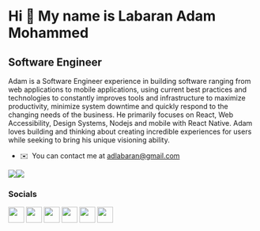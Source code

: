 Hi 👋 My name is Labaran Adam Mohammed
======================================

Software Engineer
-----------------

Adam is a Software Engineer  experience in building software ranging from web applications to mobile applications, using current best practices and technologies to constantly improves tools and infrastructure to maximize productivity, minimize system downtime and quickly respond to the changing needs of the business. He primarily focuses on React, Web Accessibility, Design Systems, Nodejs and mobile with React Native. Adam loves building and thinking about creating incredible experiences for users while seeking to bring his unique visioning ability.



* ✉️  You can contact me at [adlabaran@gmail.com](mailto:adlabaran@gmail.com)

<a href="https://www.twitter.com/labaranlabs" target="_blank" rel="noreferrer"><img
src="https://img.shields.io/twitter/follow/labaranlabs?logo=twitter&style=for-the-badge&color=84cc16&labelColor=000000"
/></a><a href="https://www.github.com/labaran1" target="_blank" rel="noreferrer"><img
src="https://img.shields.io/github/followers/labaran1?logo=github&style=for-the-badge&color=84cc16&labelColor=000000" /></a>


### Socials

<p align="left"> <a href="https://www.github.com/labaran1" target="_blank" rel="noreferrer"><img src="https://raw.githubusercontent.com/danielcranney/readme-generator/main/public/icons/socials/github.svg" width="32" height="32" /></a> <a href="https://www.linkedin.com/in/labaran-adam/" target="_blank" rel="noreferrer"><img src="https://raw.githubusercontent.com/danielcranney/readme-generator/main/public/icons/socials/linkedin.svg" width="32" height="32" /></a> <a href="http://www.medium.com/@labaranlabs" target="_blank" rel="noreferrer"><img src="https://raw.githubusercontent.com/danielcranney/readme-generator/main/public/icons/socials/medium.svg" width="32" height="32" /></a> <a href="https://www.stackoverflow.com/users/10446480/labs" target="_blank" rel="noreferrer"><img src="https://raw.githubusercontent.com/danielcranney/readme-generator/main/public/icons/socials/stackoverflow.svg" width="32" height="32" /></a> <a href="https://www.twitter.com/labaranlabs" target="_blank" rel="noreferrer"><img src="https://raw.githubusercontent.com/danielcranney/readme-generator/main/public/icons/socials/twitter.svg" width="32" height="32" /></a> <a href="https://www.youtube.com/c/labaranlabs" target="_blank" rel="noreferrer"><img src="https://raw.githubusercontent.com/danielcranney/readme-generator/main/public/icons/socials/youtube.svg" width="32" height="32" /></a></p>




